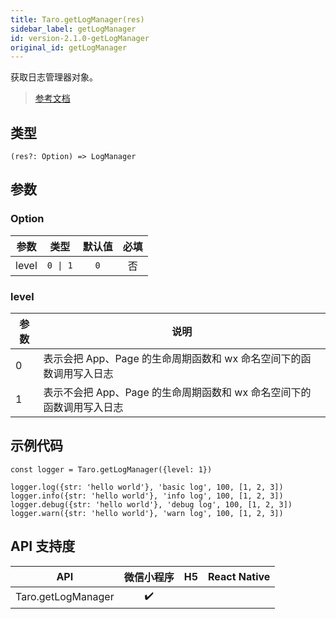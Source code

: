 ```yaml
---
title: Taro.getLogManager(res)
sidebar_label: getLogManager
id: version-2.1.0-getLogManager
original_id: getLogManager
---
```


获取日志管理器对象。

> [参考文档](https://developers.weixin.qq.com/miniprogram/dev/api/base/debug/wx.getLogManager.html)

## 类型

```tsx
(res?: Option) => LogManager
```

## 参数

### Option

<table>
  <thead>
    <tr>
      <th>参数</th>
      <th>类型</th>
      <th style="text-align:center">默认值</th>
      <th style="text-align:center">必填</th>
    </tr>
  </thead>
  <tbody>
    <tr>
      <td>level</td>
      <td><code>0 | 1</code></td>
      <td style="text-align:center"><code>0</code></td>
      <td style="text-align:center">否</td>
    </tr>
  </tbody>
</table>

### level

<table>
  <thead>
    <tr>
      <th>参数</th>
      <th>说明</th>
    </tr>
  </thead>
  <tbody>
    <tr>
      <td>0</td>
      <td>表示会把 App、Page 的生命周期函数和 wx 命名空间下的函数调用写入日志</td>
    </tr>
    <tr>
      <td>1</td>
      <td>表示不会把 App、Page 的生命周期函数和 wx 命名空间下的函数调用写入日志</td>
    </tr>
  </tbody>
</table>

## 示例代码

```tsx
const logger = Taro.getLogManager({level: 1})

logger.log({str: 'hello world'}, 'basic log', 100, [1, 2, 3])
logger.info({str: 'hello world'}, 'info log', 100, [1, 2, 3])
logger.debug({str: 'hello world'}, 'debug log', 100, [1, 2, 3])
logger.warn({str: 'hello world'}, 'warn log', 100, [1, 2, 3])
```

## API 支持度

| API | 微信小程序 | H5 | React Native |
| :---: | :---: | :---: | :---: |
| Taro.getLogManager | ✔️ |  |  |
